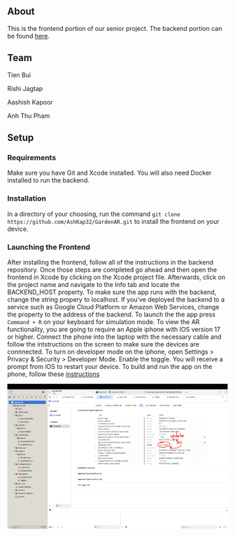 ## About

This is the frontend portion of our senior project. The backend portion can be found [here](https://github.com/kowobowold/srproj).

## Team

Tien Bui

Rishi Jagtap

Aashish Kapoor

Anh Thu Pham

## Setup

### Requirements

Make sure you have Git and Xcode installed. You will also need Docker installed to run the backend.

### Installation

In a directory of your choosing, run the command `git clone https://github.com/AshKap32/GardenAR.git` to install the frontend on your device.

### Launching the Frontend

After installing the frontend, follow all of the instructions in the backend repository. Once those steps are completed go ahead and then open the frontend in Xcode by clicking on the Xcode project file. Afterwards, click on the project name and navigate to the Info tab and locate the BACKEND_HOST property. To make sure the app runs with the backend, change the string propery to localhost. If you've deployed the backend to a service such as Google Cloud Platform or Amazon Web Services, change the property to the address of the backend. To launch the the app press `Command + R` on your keyboard for simulation mode. To view the AR functionality, you are going to require an Apple iphone with IOS version 17 or higher. Connect the phone into the laptop with the necessary cable and follow the intstructions on the screen to make sure the devices are connnected. To turn on developer mode on the iphone, open Settings > Privacy & Security > Developer Mode. Enable the toggle. You will receive a prompt from iOS to restart your device.
To build and run the app on the phone, follow these [instructions](https://developer.apple.com/documentation/xcode/running-your-app-in-simulator-or-on-a-device)

![](./info.png)
